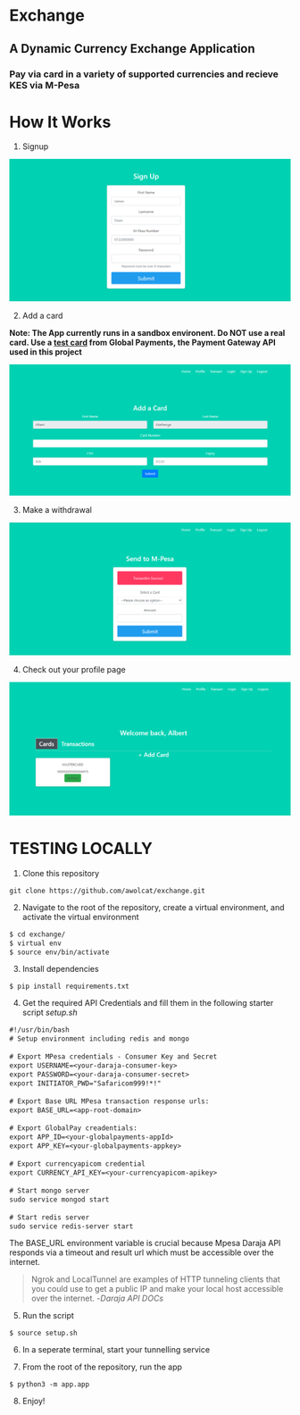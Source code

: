 # Exchange
## A Dynamic Currency Exchange Application

### Pay via card in a variety of supported currencies and recieve KES via M-Pesa

# How It Works
1. Signup 

![signup page](exchange_images/signup.png)

2. Add a card

**Note: The App currently runs in a sandbox environent. Do NOT use a real card. Use a [test card](https://developer.globalpay.com/resources/test-card-numbers) from Global Payments, the Payment Gateway API used in this project**

![card registration page](exchange_images/add_card.png)

3. Make a withdrawal

![withdrawals page](exchange_images/withdraw.png)

4. Check out your profile page

![profile page](exchange_images/profile.png)

# TESTING LOCALLY

1. Clone this repository
```
git clone https://github.com/awolcat/exchange.git
```

2. Navigate to the root of the repository, create a virtual environment, and activate the virtual environment
```
$ cd exchange/
$ virtual env
$ source env/bin/activate
```

3. Install dependencies
```
$ pip install requirements.txt
```

4. Get the required API Credentials and fill them in the following starter script
*setup.sh*
```
#!/usr/bin/bash
# Setup environment including redis and mongo

# Export MPesa credentials - Consumer Key and Secret
export USERNAME=<your-daraja-consumer-key>
export PASSWORD=<your-daraja-consumer-secret>
export INITIATOR_PWD="Safaricom999!*!"

# Export Base URL MPesa transaction response urls:
export BASE_URL=<app-root-domain>

# Export GlobalPay creadentials:
export APP_ID=<your-globalpayments-appId>
export APP_KEY=<your-globalpayments-appkey>

# Export currencyapicom credential
export CURRENCY_API_KEY=<your-currencyapicom-apikey>

# Start mongo server
sudo service mongod start

# Start redis server
sudo service redis-server start
```

The BASE_URL environment variable is crucial because Mpesa Daraja API responds via a timeout and result url which
must be accessible over the internet.
> Ngrok and LocalTunnel are examples of HTTP tunneling clients that you could use to get a public IP and make your local host accessible over the internet. -*Daraja API DOCs*

5. Run the script
```
$ source setup.sh
```

6. In a seperate terminal, start your tunnelling service

7. From the root of the repository, run the app
```
$ python3 -m app.app
```

8. Enjoy!
